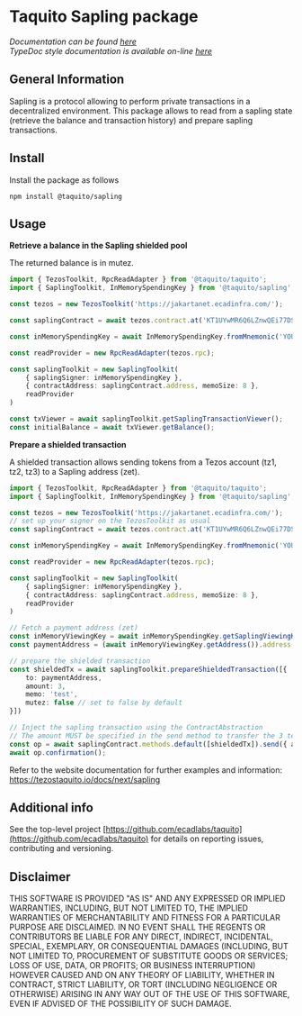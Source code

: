 # Taquito Sapling package

_Documentation can be found [here](https://tezostaquito.io/docs/next/sapling)_  
_TypeDoc style documentation is available on-line [here](https://tezostaquito.io/typedoc/modules/_taquito_sapling.html)_

## General Information

Sapling is a protocol allowing to perform private transactions in a decentralized environment. This package allows to read from a sapling state (retrieve the balance and transaction history) and prepare sapling transactions.

## Install

Install the package as follows

```
npm install @taquito/sapling
```
## Usage

**Retrieve a balance in the Sapling shielded pool**

The returned balance is in mutez.

```ts
import { TezosToolkit, RpcReadAdapter } from '@taquito/taquito';
import { SaplingToolkit, InMemorySpendingKey } from '@taquito/sapling';

const tezos = new TezosToolkit('https://jakartanet.ecadinfra.com/');

const saplingContract = await tezos.contract.at('KT1UYwMR6Q6LZnwQEi77DSBrAjKT1tEJb245');

const inMemorySpendingKey = await InMemorySpendingKey.fromMnemonic('YOUR_MNEMONIC');

const readProvider = new RpcReadAdapter(tezos.rpc);

const saplingToolkit = new SaplingToolkit(
    { saplingSigner: inMemorySpendingKey }, 
    { contractAddress: saplingContract.address, memoSize: 8 }, 
    readProvider
)

const txViewer = await saplingToolkit.getSaplingTransactionViewer();
const initialBalance = await txViewer.getBalance();
```

**Prepare a shielded transaction**

A shielded transaction allows sending tokens from a Tezos account (tz1, tz2, tz3) to a Sapling address (zet).

```ts
import { TezosToolkit, RpcReadAdapter } from '@taquito/taquito';
import { SaplingToolkit, InMemorySpendingKey } from '@taquito/sapling';

const tezos = new TezosToolkit('https://jakartanet.ecadinfra.com/');
// set up your signer on the TezosToolkit as usual
const saplingContract = await tezos.contract.at('KT1UYwMR6Q6LZnwQEi77DSBrAjKT1tEJb245');

const inMemorySpendingKey = await InMemorySpendingKey.fromMnemonic('YOUR_MNEMONIC');

const readProvider = new RpcReadAdapter(tezos.rpc);

const saplingToolkit = new SaplingToolkit(
    { saplingSigner: inMemorySpendingKey }, 
    { contractAddress: saplingContract.address, memoSize: 8 }, 
    readProvider
)

// Fetch a payment address (zet)
const inMemoryViewingKey = await inMemorySpendingKey.getSaplingViewingKeyProvider();
const paymentAddress = (await inMemoryViewingKey.getAddress()).address;

// prepare the shielded transaction
const shieldedTx = await saplingToolkit.prepareShieldedTransaction([{
    to: paymentAddress,
    amount: 3,
    memo: 'test',
    mutez: false // set to false by default
}])

// Inject the sapling transaction using the ContractAbstraction
// The amount MUST be specified in the send method to transfer the 3 tez to the shielded pool
const op = await saplingContract.methods.default([shieldedTx]).send({ amount: 3 });
await op.confirmation();
```

Refer to the website documentation for further examples and information: https://tezostaquito.io/docs/next/sapling

## Additional info

See the top-level project [https://github.com/ecadlabs/taquito](https://github.com/ecadlabs/taquito) for details on reporting issues, contributing and versioning.

## Disclaimer

THIS SOFTWARE IS PROVIDED "AS IS" AND ANY EXPRESSED OR IMPLIED WARRANTIES, INCLUDING, BUT NOT LIMITED TO, THE IMPLIED WARRANTIES OF MERCHANTABILITY AND FITNESS FOR A PARTICULAR PURPOSE ARE DISCLAIMED. IN NO EVENT SHALL THE REGENTS OR CONTRIBUTORS BE LIABLE FOR ANY DIRECT, INDIRECT, INCIDENTAL, SPECIAL, EXEMPLARY, OR CONSEQUENTIAL DAMAGES (INCLUDING, BUT NOT LIMITED TO, PROCUREMENT OF SUBSTITUTE GOODS OR SERVICES; LOSS OF USE, DATA, OR PROFITS; OR BUSINESS INTERRUPTION) HOWEVER CAUSED AND ON ANY THEORY OF LIABILITY, WHETHER IN CONTRACT, STRICT LIABILITY, OR TORT (INCLUDING NEGLIGENCE OR OTHERWISE) ARISING IN ANY WAY OUT OF THE USE OF THIS SOFTWARE, EVEN IF ADVISED OF THE POSSIBILITY OF SUCH DAMAGE.
